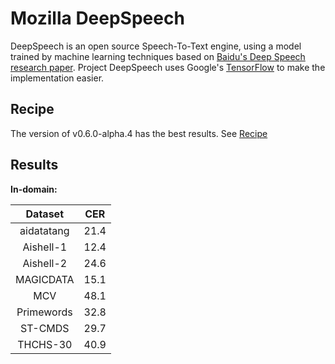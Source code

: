 Mozilla DeepSpeech
========
DeepSpeech is an open source Speech-To-Text engine, using a model trained by machine learning techniques based on [Baidu's Deep Speech research paper](https://arxiv.org/abs/1412.5567). Project DeepSpeech uses Google's [TensorFlow](https://www.tensorflow.org/) to make the implementation easier.


Recipe
------
The version of v0.6.0-alpha.4 has the best results. See [Recipe](recipe/)

Results
------

**In-domain:**

|Dataset |CER|
|:---: |:---: |
|aidatatang |21.4|
|Aishell-1 |12.4|
|Aishell-2 |24.6|
|MAGICDATA |15.1|
|MCV |48.1|
|Primewords |32.8|
|ST-CMDS |29.7|
|THCHS-30 |40.9|
